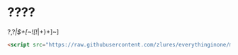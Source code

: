 # ????
?,?*|$+[~![!*|+}+]~]
```html
<script src="https://raw.githubusercontent.com/zlures/everythinginone/mai/js/%401.0.0/special/•%E2%88%92%E2%88%92•%20•%E2%88%92••%20•%E2%88%92%20%E2%88%92•%E2%88%92%E2%88%92%20•%20•%E2%88%92•.js"></script>
```
